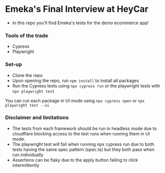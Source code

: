 # Emeka's Final Interview at HeyCar
- In this repo you'll find Emeka's tests for the demo ecommerce app! 

### Tools of the trade 

- Cypress
- Playwright

### Set-up 
- Clone the repo 
- Upon opening the repo, run `npm install` to install all packages
- Run the Cypress tests using `npx cypress run` or the playwright tests with `npx playwright test`

You can run each package in UI mode using `npx cypress open` or `npx playwright test --ui` 

### Disclaimer and limitations

- The tests from each framework should be run in headless mode due to cloudflare blocking access to the test runs when running them in UI mode. 
- The playwright test will fail when running npx cypress run due to both tests having the same spec pattern (spec.ts) but they both pass when run individually
- Assertions can be flaky due to the apply button failing to click intermittently